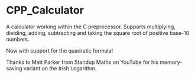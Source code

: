 # CPP_Calculator
A calculator working within the C preprocessor.
Supports multiplying, dividing, adding, subtracting and taking the square root of positive base-10 numbers.

Now with support for the quadratic formula!

Thanks to Matt Parker from Standup Maths on YouTube for his memory-saving variant on the Irish Logarithm.
